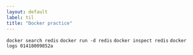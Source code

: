 ```yaml
---
layout: default
label: til
title: "Docker practice"
---
```


`docker search redis`
`docker run -d redis`
`docker inspect redis`
`docker logs 01418009852a`

